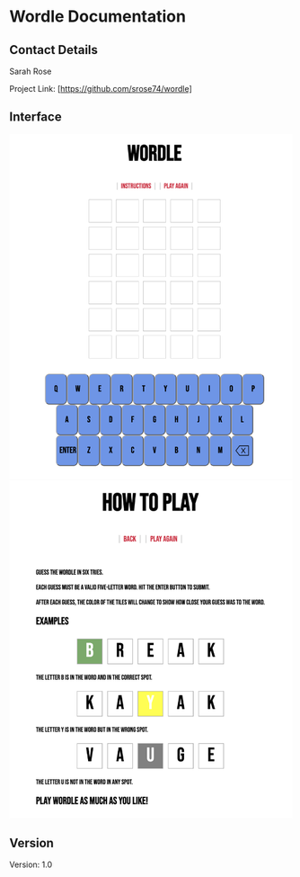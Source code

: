# Wordle Documentation

## Contact Details

Sarah Rose

Project Link: [https://github.com/srose74/wordle]

## Interface

![Wordle Interface](/images/Wordle-interface.jpg)
![Wordle Instructions](/images/Wordle-instructions.jpg)

## Version

Version: 1.0
